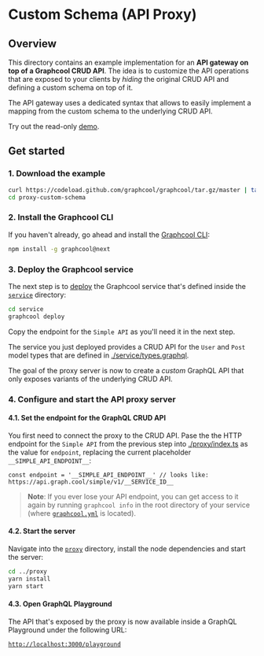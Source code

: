 # Custom Schema (API Proxy)

## Overview

This directory contains an example implementation for an **API gateway on top of a Graphcool CRUD API**. The idea is to customize the API operations that are exposed to your clients by _hiding_ the original CRUD API and defining a custom schema on top of it. 

The API gateway uses a dedicated syntax that allows to easily implement a mapping from the custom schema to the underlying CRUD API.

Try out the read-only [demo](https://graphqlbin.com/lx9I1).

## Get started

### 1. Download the example

```sh
curl https://codeload.github.com/graphcool/graphcool/tar.gz/master | tar -xz --strip=2 graphcool-master/examples/proxy-custom-schema
cd proxy-custom-schema
```

### 2. Install the Graphcool CLI

If you haven't already, go ahead and install the [Graphcool CLI](https://docs-next.graph.cool/reference/graphcool-cli/overview-zboghez5go):

```sh
npm install -g graphcool@next
```

### 3. Deploy the Graphcool service

The next step is to [deploy](https://docs-next.graph.cool/reference/graphcool-cli/commands-aiteerae6l#graphcool-deploy) the Graphcool service that's defined inside the [`service`](./service) directory:

```sh
cd service
graphcool deploy
```

Copy the endpoint for the `Simple API` as you'll need it in the next step.

The service you just deployed provides a CRUD API for the `User` and `Post` model types that are defined in [./service/types.graphql](./service/types.graphql).

The goal of the proxy server is now to create a _custom_ GraphQL API that only exposes variants of the underlying CRUD API.

### 4. Configure and start the API proxy server

#### 4.1. Set the endpoint for the GraphQL CRUD API

You first need to connect the proxy to the CRUD API. Pase the the HTTP endpoint for the `Simple API` from the previous step into [./proxy/index.ts](./proxy/index.ts) as the value for `endpoint`, replacing the current placeholder `__SIMPLE_API_ENDPOINT__`:

```
const endpoint = '__SIMPLE_API_ENDPOINT__' // looks like: https://api.graph.cool/simple/v1/__SERVICE_ID__
```

> **Note**: If you ever lose your API endpoint, you can get access to it again by running `graphcool info` in the root directory of your service (where [`graphcool.yml`](./service/graphcool.yml) is located).


#### 4.2. Start the server

Navigate into the [`proxy`](./proxy) directory, install the node dependencies and start the server:

```sh
cd ../proxy
yarn install
yarn start
```

#### 4.3. Open GraphQL Playground

The API that's exposed by the proxy is now available inside a GraphQL Playground under the following URL:

[`http://localhost:3000/playground`](http://localhost:3000/playground)

